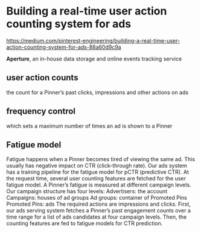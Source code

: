 # Building a real-time user action counting system for ads 
https://medium.com/pinterest-engineering/building-a-real-time-user-action-counting-system-for-ads-88a60d9c9a

**Aperture**, an in-house data storage and online events tracking service
## user action counts
the count for a Pinner’s past clicks, impressions and other actions on ads
## frequency control 
which sets a maximum number of times an ad is shown to a Pinner

## Fatigue model
Fatigue happens when a Pinner becomes tired of viewing the same ad. This usually has negative impact on CTR (click-through rate). Our ads system has a training pipeline for the fatigue model for pCTR (predictive CTR). 
At the request time, several user counting features are fetched for the user fatigue model. A Pinner’s fatigue is measured at different campaign levels. Our campaign structure has four levels:
Advertisers: the account
Campaigns: houses of ad groups
Ad groups: container of Promoted Pins
Promoted Pins: ads
The required actions are impressions and clicks. First, our ads serving system fetches a Pinner’s past engagement counts over a time range for a list of ads candidates at four campaign levels. Then, the counting features are fed to fatigue models for CTR prediction.


